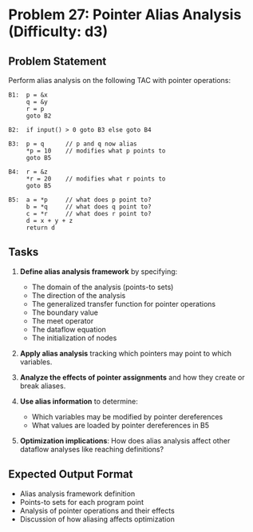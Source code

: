# Problem 27: Pointer Alias Analysis (Difficulty: d3)

## Problem Statement

Perform alias analysis on the following TAC with pointer operations:

```
B1:  p = &x
     q = &y
     r = p
     goto B2

B2:  if input() > 0 goto B3 else goto B4

B3:  p = q      // p and q now alias
     *p = 10    // modifies what p points to
     goto B5

B4:  r = &z
     *r = 20    // modifies what r points to
     goto B5

B5:  a = *p     // what does p point to?
     b = *q     // what does q point to?
     c = *r     // what does r point to?
     d = x + y + z
     return d
```

## Tasks

1. **Define alias analysis framework** by specifying:
   - The domain of the analysis (points-to sets)
   - The direction of the analysis
   - The generalized transfer function for pointer operations
   - The boundary value
   - The meet operator
   - The dataflow equation
   - The initialization of nodes

2. **Apply alias analysis** tracking which pointers may point to which variables.

3. **Analyze the effects of pointer assignments** and how they create or break aliases.

4. **Use alias information** to determine:
   - Which variables may be modified by pointer dereferences
   - What values are loaded by pointer dereferences in B5

5. **Optimization implications**: How does alias analysis affect other dataflow analyses like reaching definitions?

## Expected Output Format

- Alias analysis framework definition
- Points-to sets for each program point
- Analysis of pointer operations and their effects
- Discussion of how aliasing affects optimization